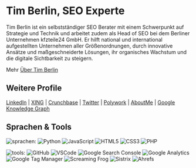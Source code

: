 <div itemscope itemtype="https://schema.org/Person">
    <h1>
        <span itemprop="name">Tim Berlin</span>, 
        <span itemprop="hasOccupation" itemscope itemtype="https://schema.org/Occupation">SEO Experte</span>
    </h1>
    <p itemprop="description">
        Tim Berlin ist ein selbstständiger SEO Berater mit einem Schwerpunkt auf Strategie und Technik und arbeitet zudem als Head of SEO bei dem Berliner Unternehmen kfzteile24 GmbH. Er hilft national und international aufgestellten Unternehmen aller Größenordnungen, durch innovative Ansätze und maßgeschneiderte Lösungen, ihr organisches Wachstum und die digitale Sichtbarkeit zu steigern.
    </p>
    <p>
        Mehr <a href="https://timberlin.de/ueber-mich/" target="_blank" rel="noopener" itemprop="url">Über Tim Berlin</a>
    </p>
    <h2>Weitere Profile</h2>
    <div class="textblock">
        <p>
            <a href="https://de.linkedin.com/in/timberlin" target="_blank" rel="noopener" itemprop="sameAs">LinkedIn</a> | 
            <a href="https://www.xing.com/profile/Tim_Berlin" target="_blank" rel="noopener" itemprop="sameAs">XING</a> | 
            <a href="https://www.crunchbase.com/person/tim-berlin" target="_blank" rel="noopener" itemprop="sameAs">Crunchbase</a> | 
            <a href="https://twitter.com/tb_berlin" target="_blank" rel="noopener" itemprop="sameAs">Twitter</a> | 
            <a href="https://www.polywork.com/tim_berlin" target="_blank" rel="noopener" itemprop="sameAs">Polywork</a> | 
            <a href="https://about.me/timberlin" target="_blank" rel="noopener" itemprop="sameAs">AboutMe</a> | 
            <a href="https://www.google.com/search?kgmid=/g/11kpr0db52" target="_blank" rel="noopener" itemprop="sameAs">Google Knowledge Graph</a>
        </p>
    </div>
</div>
<h2>Sprachen & Tools</h2>

![sprachen:](https://img.shields.io/badge/sprachen%3A-111111?style=flat-square&labelColor=111111&color=111111)
![Python](https://img.shields.io/badge/-Python-2C3E50?style=flat-square&logo=python&logoColor=7f8c8d&labelColor=34495e&color=34495e)
![JavaScript](https://img.shields.io/badge/-JavaScript-2C3E50?style=flat-square&logo=javascript&logoColor=7f8c8d&labelColor=34495e&color=34495e)
![HTML5](https://img.shields.io/badge/-HTML5-2C3E50?style=flat-square&logo=html5&logoColor=7f8c8d&labelColor=34495e&color=34495e)
![CSS3](https://img.shields.io/badge/-CSS3-2C3E50?style=flat-square&logo=css3&logoColor=7f8c8d&labelColor=34495e&color=34495e)
![PHP](https://img.shields.io/badge/-PHP-2C3E50?style=flat-square&logo=php&logoColor=7f8c8d&labelColor=34495e&color=34495e)

![tools:](https://img.shields.io/badge/tools%3A-111111?style=flat-square&labelColor=111111&color=111111)
![GitHub](https://img.shields.io/badge/GitHub-2C3E50?style=flat-square&logo=github&logoColor=7f8c8d&color=2C3E50)
![VSCode](https://img.shields.io/badge/VSCode-2C3E50?style=flat-square&logo=visual-studio-code&logoColor=7f8c8d&color=2C3E50)
![Google Search Console](https://img.shields.io/badge/Google%20Search%20Console-2C3E50?style=flat-square&logo=google-search-console&logoColor=7f8c8d&color=2C3E50)
![Google Analytics](https://img.shields.io/badge/GoogleAnalytics-2C3E50?style=flat-square&logo=google-analytics&logoColor=7f8c8d&color=2C3E50)
![Google Tag Manager](https://img.shields.io/badge/GoogleTagManager-2C3E50?style=flat-square&logo=google-tag-manager&logoColor=7f8c8d&color=2C3E50)
![Screaming Frog](https://img.shields.io/badge/ScreamingFrog-2C3E50?style=flat-square&color=2C3E50)
![Sistrix](https://img.shields.io/badge/Sistrix-2C3E50?style=flat-square&color=2C3E50)
![Ahrefs](https://img.shields.io/badge/Ahrefs-2C3E50?style=flat-square&color=2C3E50)
